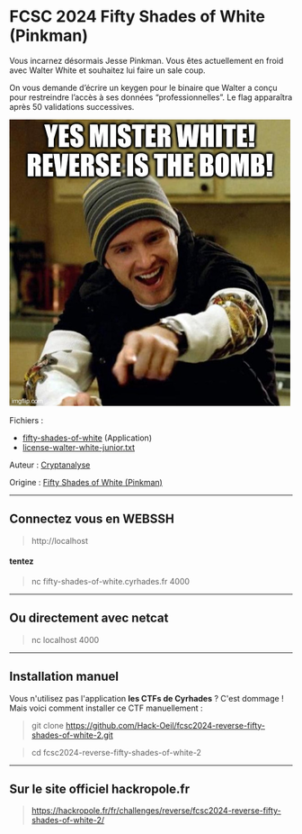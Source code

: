 # FCSC 2024 Fifty Shades of White (Pinkman)

Vous incarnez désormais Jesse Pinkman. Vous êtes actuellement en froid avec Walter White et souhaitez lui faire un sale coup.

On vous demande d’écrire un keygen pour le binaire que Walter a conçu pour restreindre l’accès à ses données “professionnelles”. Le flag apparaîtra après 50 validations successives.


![meme-fifty-shades-of-white-pinkman.jpg](meme-fifty-shades-of-white-pinkman.jpg)


Fichiers :
- [fifty-shades-of-white](fifty-shades-of-white) (Application)
- [license-walter-white-junior.txt](license-walter-white-junior.txt)



Auteur : [Cryptanalyse](https://twitter.com/Cryptanalyse)

Origine : [Fifty Shades of White (Pinkman)](https://hackropole.fr/fr/challenges/reverse/fcsc2024-reverse-fifty-shades-of-white-2/)


-----------

## Connectez vous en WEBSSH
> http://localhost

#### tentez 
> nc fifty-shades-of-white.cyrhades.fr 4000

-----------

## Ou directement avec netcat
> nc localhost 4000

-----------


## Installation manuel
Vous n'utilisez pas l'application **les CTFs de Cyrhades** ? C'est dommage !
Mais voici comment installer ce CTF manuellement :

> git clone https://github.com/Hack-Oeil/fcsc2024-reverse-fifty-shades-of-white-2.git

> cd fcsc2024-reverse-fifty-shades-of-white-2


-----------

## Sur le site officiel hackropole.fr
> https://hackropole.fr/fr/challenges/reverse/fcsc2024-reverse-fifty-shades-of-white-2/